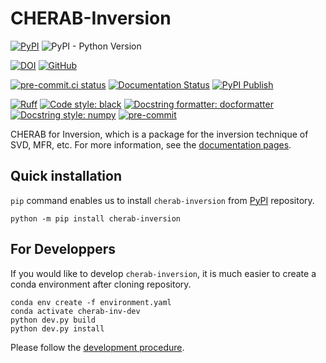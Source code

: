 # CHERAB-Inversion

[![PyPI](https://img.shields.io/pypi/v/cherab-inversion?label=PyPI&logo=PyPI)](https://pypi.org/project/cherab-inversion/)
![PyPI - Python Version](https://img.shields.io/pypi/pyversions/cherab-inversion?logo=Python)

[![DOI](https://zenodo.org/badge/DOI/10.5281/zenodo.10118753.svg)](https://doi.org/10.5281/zenodo.10118753)
[![GitHub](https://img.shields.io/github/license/munechika-koyo/cherab_inversion)](https://opensource.org/licenses/BSD-3-Clause)

[![pre-commit.ci status](https://results.pre-commit.ci/badge/github/munechika-koyo/cherab_inversion/main.svg)](https://results.pre-commit.ci/latest/github/munechika-koyo/cherab_inversion/main)
[![Documentation Status](https://readthedocs.org/projects/cherab-inversion/badge/?version=latest)](https://cherab-inversion.readthedocs.io/en/latest/?badge=latest)
[![PyPI Publish](https://github.com/munechika-koyo/cherab_inversion/actions/workflows/python-publish.yml/badge.svg)](https://github.com/munechika-koyo/cherab_inversion/actions/workflows/python-publish.yml)

[![Ruff](https://img.shields.io/endpoint?url=https://raw.githubusercontent.com/charliermarsh/ruff/main/assets/badge/v2.json)](https://github.com/astral-sh/ruff)
[![Code style: black](https://img.shields.io/badge/code%20style-black-000000.svg)](https://github.com/psf/black)
[![Docstring formatter: docformatter](https://img.shields.io/badge/%20formatter-docformatter-fedcba.svg)](https://github.com/PyCQA/docformatter)
[![Docstring style: numpy](https://img.shields.io/badge/%20style-numpy-459db9.svg)](https://numpydoc.readthedocs.io/en/latest/format.html)
[![pre-commit](https://img.shields.io/badge/pre--commit-enabled-brightgreen?logo=pre-commit)](https://github.com/pre-commit/pre-commit)


CHERAB for Inversion, which is a package for the inversion technique of SVD, MFR, etc.
For more information, see the [documentation pages](https://cherab-inversion.readthedocs.io/).

Quick installation
-------------------
`pip` command enables us to install `cherab-inversion` from [PyPI](https://pypi.org/project/cherab-inversion/) repository.

```Shell
python -m pip install cherab-inversion
```

For Developpers
---
If you would like to develop `cherab-inversion`, it is much easier to create a conda environment after cloning repository.
```Shell
conda env create -f environment.yaml
conda activate cherab-inv-dev
python dev.py build
python dev.py install
```
Please follow the [development procedure](https://cherab-inversion.readthedocs.io/en/development/user/contribution.html).
